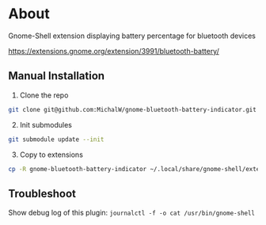 # About

Gnome-Shell extension displaying battery percentage for bluetooth devices

https://extensions.gnome.org/extension/3991/bluetooth-battery/


## Manual Installation

1. Clone the repo
```sh
git clone git@github.com:MichalW/gnome-bluetooth-battery-indicator.git
```

2. Init submodules
```sh
git submodule update --init
```

3. Copy to extensions
```sh
cp -R gnome-bluetooth-battery-indicator ~/.local/share/gnome-shell/extensions/bluetooth-battery@michalw.github.com
```

## Troubleshoot

Show debug log of this plugin: `journalctl -f -o cat /usr/bin/gnome-shell`
